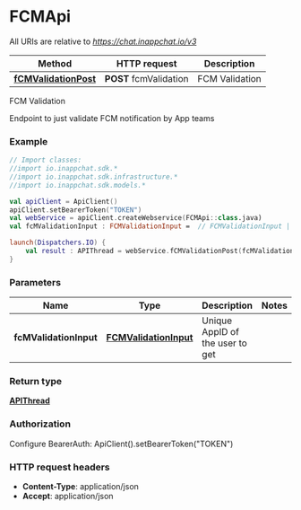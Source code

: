 # FCMApi

All URIs are relative to *https://chat.inappchat.io/v3*

Method | HTTP request | Description
------------- | ------------- | -------------
[**fCMValidationPost**](FCMApi.md#fCMValidationPost) | **POST** fcmValidation | FCM Validation



FCM Validation

Endpoint to just validate FCM notification by App teams

### Example
```kotlin
// Import classes:
//import io.inappchat.sdk.*
//import io.inappchat.sdk.infrastructure.*
//import io.inappchat.sdk.models.*

val apiClient = ApiClient()
apiClient.setBearerToken("TOKEN")
val webService = apiClient.createWebservice(FCMApi::class.java)
val fcMValidationInput : FCMValidationInput =  // FCMValidationInput | Unique AppID of the user to get

launch(Dispatchers.IO) {
    val result : APIThread = webService.fCMValidationPost(fcMValidationInput)
}
```

### Parameters

Name | Type | Description  | Notes
------------- | ------------- | ------------- | -------------
 **fcMValidationInput** | [**FCMValidationInput**](FCMValidationInput.md)| Unique AppID of the user to get |

### Return type

[**APIThread**](APIThread.md)

### Authorization


Configure BearerAuth:
    ApiClient().setBearerToken("TOKEN")

### HTTP request headers

 - **Content-Type**: application/json
 - **Accept**: application/json

